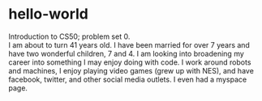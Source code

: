 # hello-world
Introduction to CS50; problem set 0.  
I am about to turn 41 years old.  I have been married for over 7 years and have two wonderful children, 7 and 4.  I am looking into broadening my career into something I may enjoy doing with code. I work around robots and machines, I enjoy playing video games (grew up with NES), and have facebook, twitter, and other social media outlets.  I even had a myspace page.  

